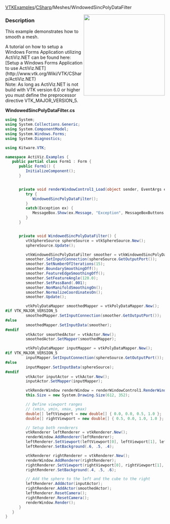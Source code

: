 [VTKExamples](Home)/[CSharp](CSharp)/Meshes/WindowedSincPolyDataFilter

<img align="right" src="https://github.com/lorensen/VTKExamples/raw/master/Testing/Baseline/Meshes/TestWindowedSincPolyDataFilter.png" width="256" />

### Description
<p>This example demonstrates how to smooth a mesh.</p>
A tutorial on how to setup a Windows Forms Application utilizing ActiViz.NET can be found here: [Setup a Windows Forms Application to use ActiViz.NET](http://www.vtk.org/Wiki/VTK/CSharp/ActiViz.NET)<br />
Note: As long as ActiViz.NET is not build with VTK version 6.0 or higher you must define the preprocessor directive VTK_MAJOR_VERSION_5.

**WindowedSincPolyDataFilter.cs**
```csharp
using System;
using System.Collections.Generic;
using System.ComponentModel;
using System.Windows.Forms;
using System.Diagnostics;

using Kitware.VTK;

namespace ActiViz.Examples {
   public partial class Form1 : Form {
      public Form1() {
         InitializeComponent();
      }


      private void renderWindowControl1_Load(object sender, EventArgs e) {
         try {
            WindowedSincPolyDataFilter();
         }
         catch(Exception ex) {
            MessageBox.Show(ex.Message, "Exception", MessageBoxButtons.OK);
         }
      }


      private void WindowedSincPolyDataFilter() {
         vtkSphereSource sphereSource = vtkSphereSource.New();
         sphereSource.Update();

         vtkWindowedSincPolyDataFilter smoother = vtkWindowedSincPolyDataFilter.New();
         smoother.SetInputConnection(sphereSource.GetOutputPort());
         smoother.SetNumberOfIterations(15);
         smoother.BoundarySmoothingOff();
         smoother.FeatureEdgeSmoothingOff();
         smoother.SetFeatureAngle(120.0);
         smoother.SetPassBand(.001);
         smoother.NonManifoldSmoothingOn();
         smoother.NormalizeCoordinatesOn();
         smoother.Update();

         vtkPolyDataMapper smoothedMapper = vtkPolyDataMapper.New();
#if VTK_MAJOR_VERSION_5
         smoothedMapper.SetInputConnection(smoother.GetOutputPort());
#else
         smoothedMapper.SetInputData(smoother);
#endif
         vtkActor smoothedActor = vtkActor.New();
         smoothedActor.SetMapper(smoothedMapper);

         vtkPolyDataMapper inputMapper = vtkPolyDataMapper.New();
#if VTK_MAJOR_VERSION_5
         inputMapper.SetInputConnection(sphereSource.GetOutputPort());
#else
         inputMapper.SetInputData(sphereSource);
#endif
         vtkActor inputActor = vtkActor.New();
         inputActor.SetMapper(inputMapper);

         vtkRenderWindow renderWindow = renderWindowControl1.RenderWindow;
         this.Size = new System.Drawing.Size(612, 352);

         // Define viewport ranges
         // (xmin, ymin, xmax, ymax)
         double[] leftViewport = new double[] { 0.0, 0.0, 0.5, 1.0 };
         double[] rightViewport = new double[] { 0.5, 0.0, 1.0, 1.0 };

         // Setup both renderers
         vtkRenderer leftRenderer = vtkRenderer.New();
         renderWindow.AddRenderer(leftRenderer);
         leftRenderer.SetViewport(leftViewport[0], leftViewport[1], leftViewport[2], leftViewport[3]);
         leftRenderer.SetBackground(.6, .5, .4);

         vtkRenderer rightRenderer = vtkRenderer.New();
         renderWindow.AddRenderer(rightRenderer);
         rightRenderer.SetViewport(rightViewport[0], rightViewport[1], rightViewport[2], rightViewport[3]);
         rightRenderer.SetBackground(.4, .5, .6);

         // Add the sphere to the left and the cube to the right
         leftRenderer.AddActor(inputActor);
         rightRenderer.AddActor(smoothedActor);
         leftRenderer.ResetCamera();
         rightRenderer.ResetCamera();
         renderWindow.Render();
      }
   }
}
```
